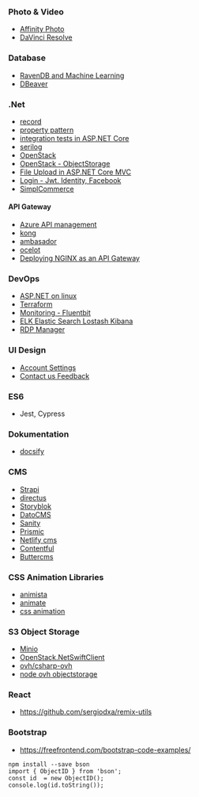 ### Photo & Video
- [Affinity Photo](https://affinity.serif.com/en-us/photo/)
- [DaVinci Resolve](https://www.blackmagicdesign.com/pl/products/davinciresolve/)

### Database
- [RavenDB and Machine Learning](ravendb.net/learn/webinars/ravendb-and-machine-learning)
- [DBeaver](https://dbeaver.io/)

### .Net
- [record](https://docs.microsoft.com/en-us/dotnet/csharp/language-reference/builtin-types/record)
- [property pattern](https://docs.microsoft.com/en-us/dotnet/csharp/language-reference/operators/patterns#property-pattern)
- [integration tests in ASP.NET Core](https://docs.microsoft.com/en-us/aspnet/core/test/integration-tests?view=aspnetcore-5.0)
- [serilog](https://github.com/datalust/dotnet6-serilog-example)
- [OpenStack](https://github.com/openstacknetsdk/openstack.net/wiki/Getting-Started-With-The-OpenStack-NET-SDK)
- [OpenStack - ObjectStorage](https://github.com/openstacknetsdk/openstack.net/blob/master/src/Samples/CSharpCodeSamples/ObjectStorageProviderExamples.cs)
- [File Upload in ASP.NET Core MVC](https://code-maze.com/file-upload-aspnetcore-mvc/)
- [Login - Jwt. Identity, Facebook](https://fullstackmark.com/post/13/jwt-authentication-with-aspnet-core-2-web-api-angular-5-net-core-identity-and-facebook-login)
- [SimplCommerce](https://github.com/simplcommerce/SimplCommerce/blob/master/src/Modules/SimplCommerce.Module.Orders/Services/OrderService.cs)

#### API Gateway
- [Azure API management](https://azure.microsoft.com/en-us/services/api-management)
- [kong](https://konghq.com/kong/)
- [ambasador](https://www.getambassador.io/)
- [ocelot](https://github.com/ThreeMammals/Ocelot)
- [Deploying NGINX as an API Gateway](https://www.nginx.com/resources/library/nginx-api-gateway-deployment)

### DevOps
 - [ASP.NET on linux](https://www.meziantou.net/publishing-an-asp-net-core-website-to-a-linux-host.htm)
 - [Terraform](https://www.terraform.io/)
 - [Monitoring - Fluentbit](https://docs.fluentbit.io/manual/administration/monitoring)
 - [ELK Elastic Search Lostash Kibana](https://www.elastic.co/what-is/elk-stack)
 - [RDP Manager](https://remotedesktopmanager.com/)
### UI Design
- [Account Settings](https://dribbble.com/shots/5434357-Profile-Page-UI-Design)
- [Contact us Feedback](https://dribbble.com/shots/6500013-Message-Delivery-Confirmation-UI-Design)

### ES6
 - Jest, Cypress

### Dokumentation
 - [docsify](https://docsify.js.org/)

### CMS
 - [Strapi](https://strapi.io/)
 - [directus](https://directus.io/)
 - [Storyblok](https://www.storyblok.com/)
 - [DatoCMS](https://www.datocms.com/)
 - [Sanity](https://www.sanity.io/)
 - [Prismic](https://prismic.io/)
 - [Netlify cms](https://www.netlifycms.org/)
 - [Contentful](https://www.contentful.com/)
 - [Buttercms](https://buttercms.com/)

### CSS Animation Libraries
- [animista](https://animista.net/)
- [animate](https://animate.style/)
- [css animation](http://cssanimation.io/)

### S3 Object Storage
- [Minio](https://min.io/)
- [OpenStack.NetSwiftClient](https://github.com/JeanCollas/OpenStack.NetSwiftClient)
- [ovh/csharp-ovh](https://github.com/ovh/csharp-ovh)
- [node ovh objectstorage](https://github.com/dimer47/node-ovh-objectstorage)

### React
 - https://github.com/sergiodxa/remix-utils

### Bootstrap
 - https://freefrontend.com/bootstrap-code-examples/

```
npm install --save bson 
import { ObjectID } from 'bson';
const id  = new ObjectID(); 
console.log(id.toString()); 
```
